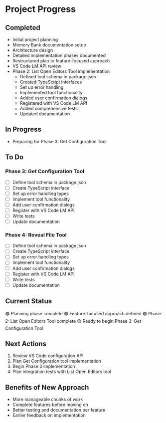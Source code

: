 # Project Progress

## Completed

- Initial project planning
- Memory Bank documentation setup
- Architecture design
- Detailed implementation phases documented
- Restructured plan to feature-focused approach
- VS Code LM API review
- Phase 2: List Open Editors Tool implementation
  - Defined tool schema in package.json
  - Created TypeScript interfaces
  - Set up error handling
  - Implemented tool functionality
  - Added user confirmation dialogs
  - Registered with VS Code LM API
  - Added comprehensive tests
  - Updated documentation

## In Progress

- Preparing for Phase 3: Get Configuration Tool

## To Do

### Phase 3: Get Configuration Tool

- [ ] Define tool schema in package.json
- [ ] Create TypeScript interface
- [ ] Set up error handling types
- [ ] Implement tool functionality
- [ ] Add user confirmation dialogs
- [ ] Register with VS Code LM API
- [ ] Write tests
- [ ] Update documentation

### Phase 4: Reveal File Tool

- [ ] Define tool schema in package.json
- [ ] Create TypeScript interface
- [ ] Set up error handling types
- [ ] Implement tool functionality
- [ ] Add user confirmation dialogs
- [ ] Register with VS Code LM API
- [ ] Write tests
- [ ] Update documentation

## Current Status

🟢 Planning phase complete
🟢 Feature-focused approach defined
🟢 Phase 2: List Open Editors Tool complete
🟡 Ready to begin Phase 3: Get Configuration Tool

## Next Actions

1. Review VS Code configuration API
2. Plan Get Configuration tool implementation
3. Begin Phase 3 implementation
4. Plan integration tests with List Open Editors tool

## Benefits of New Approach

- More manageable chunks of work
- Complete features before moving on
- Better testing and documentation per feature
- Earlier feedback on implementation
